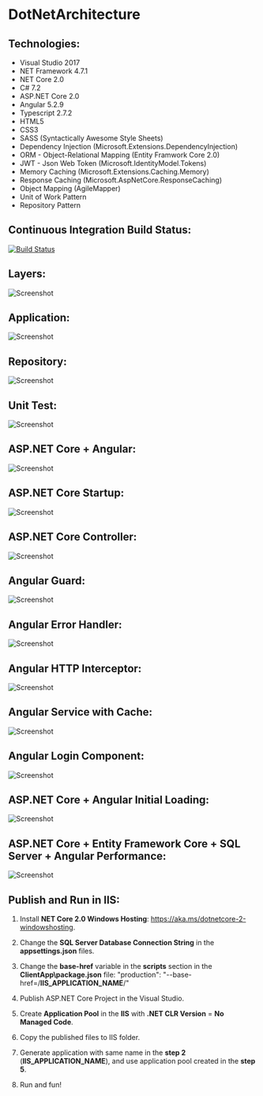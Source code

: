 # DotNetArchitecture

## Technologies:

* Visual Studio 2017
* NET Framework 4.7.1
* NET Core 2.0
* C# 7.2
* ASP.NET Core 2.0
* Angular 5.2.9
* Typescript 2.7.2
* HTML5
* CSS3
* SASS (Syntactically Awesome Style Sheets)
* Dependency Injection (Microsoft.Extensions.DependencyInjection)
* ORM - Object-Relational Mapping (Entity Framwork Core 2.0)
* JWT - Json Web Token (Microsoft.IdentityModel.Tokens)
* Memory Caching (Microsoft.Extensions.Caching.Memory)
* Response Caching (Microsoft.AspNetCore.ResponseCaching)
* Object Mapping (AgileMapper)
* Unit of Work Pattern
* Repository Pattern

## Continuous Integration Build Status:

[![Build Status](https://ci.appveyor.com/api/projects/status/x9782f129frchg3n?svg=true)](https://ci.appveyor.com/project/rafaelfgx/dotnetarchitecture)

## Layers:

![Screenshot](Screenshots/1.png)

## Application:

![Screenshot](Screenshots/2.png)

## Repository:

![Screenshot](Screenshots/3.png)

## Unit Test:

![Screenshot](Screenshots/4.png)

## ASP.NET Core + Angular:

![Screenshot](Screenshots/5.png)

## ASP.NET Core Startup:

![Screenshot](Screenshots/6.png)

## ASP.NET Core Controller:

![Screenshot](Screenshots/7.png)

## Angular Guard:

![Screenshot](Screenshots/8.png)

## Angular Error Handler:

![Screenshot](Screenshots/9.png)

## Angular HTTP Interceptor:

![Screenshot](Screenshots/10.png)

## Angular Service with Cache:

![Screenshot](Screenshots/11.png)

## Angular Login Component:

![Screenshot](Screenshots/12.png)

## ASP.NET Core + Angular Initial Loading:

![Screenshot](Screenshots/13.png)

## ASP.NET Core + Entity Framework Core + SQL Server + Angular Performance:

![Screenshot](Screenshots/14.png)

## Publish and Run in IIS:

1. Install **NET Core 2.0 Windows Hosting**: https://aka.ms/dotnetcore-2-windowshosting.

2. Change the **SQL Server Database Connection String** in the **appsettings.json** files.

3. Change the **base-href** variable in the **scripts** section in the **ClientApp\package.json** file: "production": "--base-href=/**IIS_APPLICATION_NAME**/"

4. Publish ASP.NET Core Project in the Visual Studio.

5. Create **Application Pool** in the **IIS** with **.NET CLR Version** = **No Managed Code**.

6. Copy the published files to IIS folder.

7. Generate application with same name in the **step 2** (**IIS_APPLICATION_NAME**), and use application pool created in the **step 5**.

8. Run and fun!
